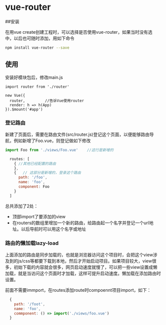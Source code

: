 # vue-router


##安装

在用vue create创建工程时，可以选择是否使用vue-router，如果当时没有选中，以后也可随时添加，用如下命令

```bash
npm install vue-router --save
```

## 使用
安装好模块包后，修改main.js

```
import router from './router'

new Vue({
  router,         //告诉Vue使用router
  render: h => h(App)
}).$mount('#app')

```


### 登记路由
新建了页面后，需要在路由文件(src/router.js)登记这个页面，以便能够路由导航，例如新增了Foo.vue，则登记做如下修改

```Javascript
import Foo from './views/Foo.vue'    //这行是新增的
```

```JavaScript
  routes: [
  	{ //其他已经配置的路由
  	},
  	{   // 这部分是新增的，登录这个路由
  	  path: '/foo',
  	  name: 'foo',
  	  component: Foo
  	}
  ]
```	
总共添加了2处： 

* 顶部import了要添加的view
* 在routers的数组里增加一个新的路由，给路由起一个名字并登记一个url地址。以后导航时可以用这个名字或地址

### 路由的懒加载lazy-load

上面添加的路由是同步加载的，也就是浏览器访问这个项目时，会把这个view涉及到的js/css等都要下载到本地，然后才开始启动项目。如果项目较大，view很多，初始下载的内容就会很多，网页启动速度就慢了，可以把一些view设置成懒加载，就是当访问这个页面时才加载，这样可提升启动速度。懒加载在添加路由时设置。

前面不需要immport，在routes添加route时compoennt项目import，如下：

```JavaScript
  {
    path: '/foot',
    name: 'foo',
    commponent: () => import('./views/foo.vue')
  }
```

